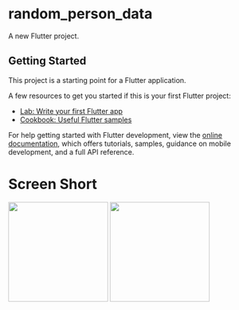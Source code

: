 # random_person_data

A new Flutter project.

## Getting Started

This project is a starting point for a Flutter application.

A few resources to get you started if this is your first Flutter project:

- [Lab: Write your first Flutter app](https://docs.flutter.dev/get-started/codelab)
- [Cookbook: Useful Flutter samples](https://docs.flutter.dev/cookbook)

For help getting started with Flutter development, view the
[online documentation](https://docs.flutter.dev/), which offers tutorials,
samples, guidance on mobile development, and a full API reference.

# Screen Short
<img src = "https://github.com/Sahil7698/random_person_data/assets/114761517/425f788e-acab-4da3-acaa-a982fd199612" width = "200px">
<img src = "https://github.com/Sahil7698/random_person_data/assets/114761517/0c78e46c-9409-444a-ab56-6eef2a81dde0" width = "200px">
